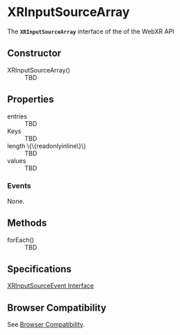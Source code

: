 # XRInputSourceArray

The **`XRInputSourceArray`** interface of the of the WebXR API 

## Constructor

<dl>
  <dt>XRInputSourceArray()</dt>
  <dd>TBD</dd>
</dl>

## Properties

<dl>
  <dt>entries</dt>
  <dd>TBD</dd>
  <dt>Keys</dt>
  <dd>TBD</dd>
  <dt>length \{\{readonlyinline\}\}</dt>
  <dd>TBD</dd>
  <dt>values</dt>
  <dd>TBD</dd>
</dl>

### Events

None.

## Methods

<dl>
  <dt>forEach()</dt>
  <dd>TBD</dd>
</dl>

## Specifications

[XRInputSourceEvent Interface](https://immersive-web.github.io/webxr/#xrinputsourcearray-interface)

## Browser Compatibility

See [Browser Compatibility](compatibility).
